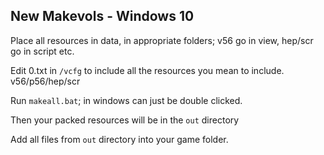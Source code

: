 ## New Makevols - Windows 10

Place all resources in data, in appropriate folders; v56 go in view, hep/scr go in script etc.

Edit 0.txt in `/vcfg` to include all the resources you mean to include. v56/p56/hep/scr

Run `makeall.bat`; in windows can just be double clicked.

Then your packed resources will be in the `out` directory

Add all files from `out` directory into your game folder.